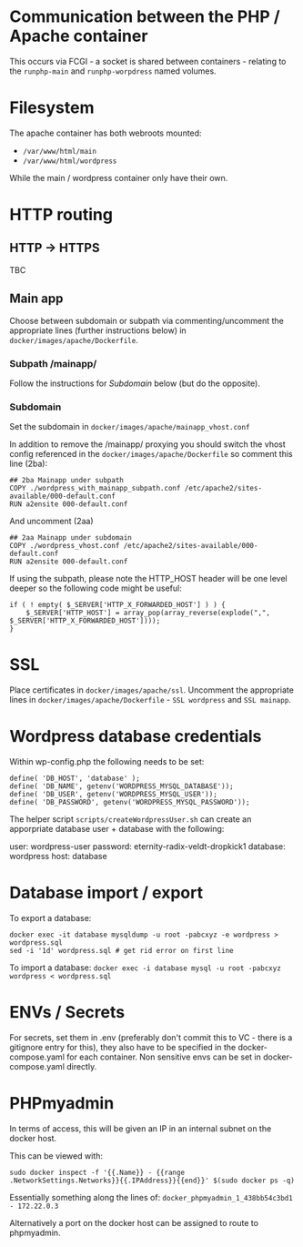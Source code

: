 # Communication between the PHP / Apache container

This occurs via FCGI - a socket is shared between containers - relating to the `runphp-main` and `runphp-worpdress` named volumes.

# Filesystem

The apache container has both webroots mounted:
- `/var/www/html/main`
- `/var/www/html/wordpress`

While the main / wordpress container only have their own.

# HTTP routing

## HTTP -> HTTPS

TBC

## Main app
Choose between subdomain or subpath via commenting/uncomment the appropriate lines (further instructions below) in `docker/images/apache/Dockerfile`.

### Subpath /mainapp/

Follow the instructions for *Subdomain* below (but do the opposite).

### Subdomain 
Set the subdomain in `docker/images/apache/mainapp_vhost.conf`

In addition to remove the /mainapp/ proxying you should switch the vhost config referenced in the `docker/images/apache/Dockerfile` so comment this line (2ba):
```
## 2ba Mainapp under subpath
COPY ./wordpress_with_mainapp_subpath.conf /etc/apache2/sites-available/000-default.conf
RUN a2ensite 000-default.conf
```

And uncomment (2aa)
```
## 2aa Mainapp under subdomain
COPY ./wordpress_vhost.conf /etc/apache2/sites-available/000-default.conf
RUN a2ensite 000-default.conf
```

If using the subpath, please note the HTTP_HOST header will be one level deeper so the following code might be useful:
```
if ( ! empty( $_SERVER['HTTP_X_FORWARDED_HOST'] ) ) {
    $_SERVER['HTTP_HOST'] = array_pop(array_reverse(explode(",", $_SERVER['HTTP_X_FORWARDED_HOST'])));
}
```

# SSL

Place certificates in `docker/images/apache/ssl`. Uncomment the appropriate lines in `docker/images/apache/Dockerfile` - `SSL wordpress` and `SSL mainapp`.

# Wordpress database credentials

Within wp-config.php the following needs to be set:

```
define( 'DB_HOST', 'database' );
define( 'DB_NAME', getenv('WORDPRESS_MYSQL_DATABASE'));
define( 'DB_USER', getenv('WORDPRESS_MYSQL_USER'));
define( 'DB_PASSWORD', getenv('WORDPRESS_MYSQL_PASSWORD'));
```

The helper script `scripts/createWordpressUser.sh` can create an apporpriate database user + database with the following:

user: wordpress-user
password: eternity-radix-veldt-dropkick1
database: wordpress
host: database

# Database import / export

To export a database:
```
docker exec -it database mysqldump -u root -pabcxyz -e wordpress > wordpress.sql
sed -i '1d' wordpress.sql # get rid error on first line
```

To import a database: 
`docker exec -i database mysql -u root -pabcxyz wordpress < wordpress.sql`

# ENVs / Secrets

For secrets, set them in .env (preferably don't commit this to VC - there is a gitignore entry for this), they also have to be specified in the docker-compose.yaml for each container.
Non sensitive envs can be set in docker-compose.yaml directly.

# PHPmyadmin

In terms of access, this will be given an IP in an internal subnet on the docker host.

This can be viewed with:

`sudo docker inspect -f '{{.Name}} - {{range .NetworkSettings.Networks}}{{.IPAddress}}{{end}}' $(sudo docker ps -q)`

Essentially something along the lines of:
`docker_phpmyadmin_1_438bb54c3bd1 - 172.22.0.3`

Alternatively a port on the docker host can be assigned to route to phpmyadmin.
